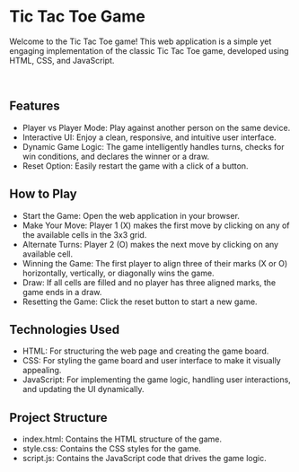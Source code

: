 <h1>Tic Tac Toe Game</h1>
<p>Welcome to the Tic Tac Toe game! This web application is a simple yet engaging implementation of the classic Tic Tac Toe game, developed using HTML, CSS, and JavaScript.</p>
<br>
<h2>Features</h2>
<ul><li>Player vs Player Mode: Play against another person on the same device.</li>
<li>Interactive UI: Enjoy a clean, responsive, and intuitive user interface.</li>
<li>Dynamic Game Logic: The game intelligently handles turns, checks for win conditions, and declares the winner or a draw.</li>
<li>Reset Option: Easily restart the game with a click of a button.</li></ul>
<h2>
How to Play</h2>
<ul><li>Start the Game: Open the web application in your browser.</li>
<li>Make Your Move: Player 1 (X) makes the first move by clicking on any of the available cells in the 3x3 grid.</li>
<li>Alternate Turns: Player 2 (O) makes the next move by clicking on any available cell.</li>
<li>Winning the Game: The first player to align three of their marks (X or O) horizontally, vertically, or diagonally wins the game.</li>
<li>Draw: If all cells are filled and no player has three aligned marks, the game ends in a draw.</li>
<li>Resetting the Game: Click the reset button to start a new game.</li></ul>
<h2>Technologies Used</h2>
<ul><li>HTML: For structuring the web page and creating the game board.</li>
<li>CSS: For styling the game board and user interface to make it visually appealing.</li>
<li>JavaScript: For implementing the game logic, handling user interactions, and updating the UI dynamically.</li></ul>
<h2>Project Structure</h2>
<ul><li>index.html: Contains the HTML structure of the game.</li>
<li>style.css: Contains the CSS styles for the game.</li>
<li>script.js: Contains the JavaScript code that drives the game logic.</li></ul>
